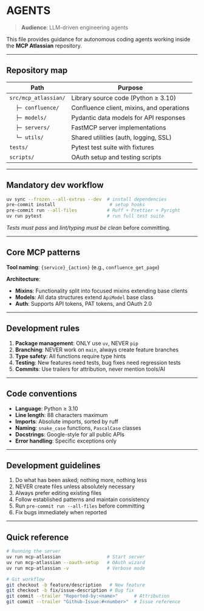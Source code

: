 # AGENTS

> **Audience**: LLM-driven engineering agents

This file provides guidance for autonomous coding agents working inside the **MCP Atlassian** repository.

---

## Repository map

| Path | Purpose |
| --- | --- |
| `src/mcp_atlassian/` | Library source code (Python ≥ 3.10) |
| `  ├─ confluence/` | Confluence client, mixins, and operations |
| `  ├─ models/` | Pydantic data models for API responses |
| `  ├─ servers/` | FastMCP server implementations |
| `  └─ utils/` | Shared utilities (auth, logging, SSL) |
| `tests/` | Pytest test suite with fixtures |
| `scripts/` | OAuth setup and testing scripts |

---

## Mandatory dev workflow

```bash
uv sync --frozen --all-extras --dev  # install dependencies
pre-commit install                    # setup hooks
pre-commit run --all-files           # Ruff + Prettier + Pyright
uv run pytest                        # run full test suite
```

*Tests must pass* and *lint/typing must be clean* before committing.

---

## Core MCP patterns

**Tool naming**: `{service}_{action}` (e.g., `confluence_get_page`)

**Architecture**:
- **Mixins**: Functionality split into focused mixins extending base clients
- **Models**: All data structures extend `ApiModel` base class
- **Auth**: Supports API tokens, PAT tokens, and OAuth 2.0

---

## Development rules

1. **Package management**: ONLY use `uv`, NEVER `pip`
2. **Branching**: NEVER work on `main`, always create feature branches
3. **Type safety**: All functions require type hints
4. **Testing**: New features need tests, bug fixes need regression tests
5. **Commits**: Use trailers for attribution, never mention tools/AI

---

## Code conventions

* **Language**: Python ≥ 3.10
* **Line length**: 88 characters maximum
* **Imports**: Absolute imports, sorted by ruff
* **Naming**: `snake_case` functions, `PascalCase` classes
* **Docstrings**: Google-style for all public APIs
* **Error handling**: Specific exceptions only

---

## Development guidelines

1. Do what has been asked; nothing more, nothing less
2. NEVER create files unless absolutely necessary
3. Always prefer editing existing files
4. Follow established patterns and maintain consistency
5. Run `pre-commit run --all-files` before committing
6. Fix bugs immediately when reported

---

## Quick reference

```bash
# Running the server
uv run mcp-atlassian                 # Start server
uv run mcp-atlassian --oauth-setup   # OAuth wizard
uv run mcp-atlassian -v              # Verbose mode

# Git workflow
git checkout -b feature/description   # New feature
git checkout -b fix/issue-description # Bug fix
git commit --trailer "Reported-by:<name>"      # Attribution
git commit --trailer "Github-Issue:#<number>"  # Issue reference
```
